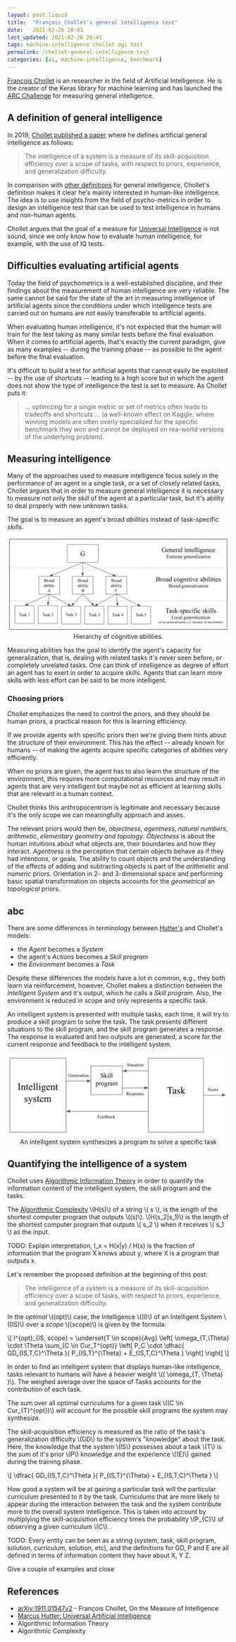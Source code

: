 ```yaml
---
layout: post.liquid
title:  "François Chollet's general intelligence test"
date:   2021-02-26 20:43
last_updated: 2021-02-26 20:43
tags: machine-intelligence chollet agi test
permalink: /chollet-general-intelligence-test
categories: [ai, machine-intelligence, benchmark]
---
```

[François Chollet](#references) is an researcher in the field of Artificial Intelligence.
He is the creator of the Keras library for machine learning and has
launched the [ARC Challenge](#references) for measuring general intelligence.

## A definition of general intelligence

In 2019, [Chollet published a paper](#references) where he defines artificial general
intelligence as follows:

> The intelligence of a system is a measure of its skill-acquisition efficiency
> over a scope of tasks, with respect to priors, experience, and generalization difficulty.

In comparison with [other definitions](#references)
for general intelligence,
Chollet's definition  makes it clear he's mainly interested in human-like intelligence.
The idea is to use insights from the field of psycho-metrics in order to design an
intelligence test that can be used to test intelligence in humans and non-human agents.

Chollet argues that the goal of a measure for [Universal Intelligence](#references)
is not sound, since we only know how to evaluate human intelligence, for example, with
the use of IQ tests.

## Difficulties evaluating artificial agents

Today the field of psychometrics is a well-established discipline,
and their findings about the measurement of human intelligence are very reliable. The
same cannot be said for the state of the art in measuring intelligence of artificial
agents since the conditions under which intelligence tests are
carried out on humans are not easily transferable to artificial agents.

When evaluating human intelligence, it's not expected that the human will train for the
test taking as many similar tests before the final evaluation. When it comes to artificial
agents, that's exactly the current paradigm, give as many examples -- during the training
phase -- as possible to the agent before the final evaluation.

It's difficult to build a test for artificial agents that cannot easily be exploited --
by the use of shortcuts -- leading to a high score but in which the agent does not
show the type of intelligence the test is set to measure. As Chollet puts it:

> ... optimizing for a single metric or set of metrics often leads to tradeoffs and
> shortcuts ... (a well-known effect on Kaggle, where winning models are often overly
> specialized for the specific benchmark they won and cannot be deployed on rea-world
> versions of the underlying problem).

## Measuring intelligence

Many of the approaches used to measure intelligence focus solely in the performance of
an agent in a single task, or a set of closely  related tasks, Chollet argues that in
order to measure general intelligence it is necessary to measure not only the _skill_
of the agent at a particular task, but it's ability to deal properly with new unknown tasks.

The goal is to measure an agent's broad _abilities_ instead of task-specific _skills_.

<div style="text-align: center">
    <img src="/assets/images/hierarchy-cognitive-abilities.png">
    <figcaption>Hierarchy of cognitive abilities.</figcaption>
</div>

Measuring abilities has the goal to identify the agent's capacity for generalization,
that is, dealing with related tasks it's never seen before, or completely unrelated tasks.
One can think of intelligence as degree of effort an agent has to exert in order to
acquire skills. Agents that can learn more skills with less effort can be said to be
more intelligent.

### Choosing priors

Chollet emphasizes the need to control the priors, and they should be
human priors, a practical reason for this is learning efficiency.

If we provide agents with specific priors then we're giving them hints about
the structure of their environment. This has the effect -- already known for humans --
of making the agents acquire specific categories of abilities very efficiently.

When no priors are given, the agent has to also learn the structure of the environment,
this requires more computational resources and may result in agents that are very
intelligent but maybe not as efficient at learning skills that are relevant in a human
context.

Chollet thinks this anthropocentrism is legitimate and necessary because it's the only
scope we can meaningfully approach and asses.

The relevant priors would then be, _objectness_, _agentness_, _natural numbers_,
_arithmetic_, _elementary geometry and topology_. _Objectness_ is about the human
intuitions about what objects are, their boundaries and how they interact. _Agentness_
is the perception that certain objects behave as if they had intentions, or goals.
The ability to count objects and the understanding of the effects of adding and
subtracting objects is part of the _arithmetic_ and _numeric_ priors. Orientation in
2- and 3-dimensional space and performing basic spatial transformation on objects
accounts for the _geometrical_ an _topological_ priors.

## abc

There are some differences in terminology between [Hutter's](hutter-aixi) and Chollet's models:

- the _Agent_ becomes a _System_
- the agent's _Actions_ becomes a _Skill program_
- the _Environment_ becomes a _Task_

Despite these differences the models  have a lot in common, e.g., they both learn via
reinforcement, however, Chollet makes a distinction between the _Intelligent System_
and it's output, which he calls a _Skill program_. Also, the environment is reduced
in scope and only represents a specific task.

An intelligent system is presented with multiple tasks, each time, it will try to produce
a skill program to solve the task. The task presents different situations to the skill
program, and the skill program generates a response. The response is evaluated and two
outputs are generated, a score for the current response and feedback to the intelligent
system.

<div style="text-align: center">
    <img src="/assets/images/chollet-system-skill-task.png">
    <figcaption>
        An intelligent system synthesizes a program to solve a specific task
    </figcaption>
</div>

## Quantifying the intelligence of a system

Chollet uses [Algorithmic Information Theory](#references) in order to quantify
the information content of the intelligent system, the skill program and the tasks.

The [Algorithmic Complexity](#references) \\(H(s)\\) of a string \\( s \\), is the
length of the shortest computer program that outputs \\((s)\\). \\(H(s_2|s_1)\\)
is the length of the shortest computer program that outputs \\( s_2 \\) when it
receives \\( s_1 \\) as the input.

TODO: Explain interpretation, I_x = H(x|y) / H(x) is the fraction of information that
the program X knows about y, where X is a program that outputs x.

Let's remember the proposed definition at the beginning of this post:

> The intelligence of a system is a measure of its skill-acquisition efficiency
> over a scope of tasks, with respect to priors, experience, and generalization difficulty.

In the _optimal_  \\((opt)\\) case, the Intelligence \\((I)\\) of an
Intelligent System \\((IS)\\) over a _scope_ \\((scope)\\) is given by the formula:

\\[
I^{opt}\_{IS, scope} = \underset{T \in scope}{Avg}
\left[
    \omega_{T,\Theta} \cdot \Theta \sum_{C \in Cur_T^{opt}}
    \left[
        P_C \cdot \dfrac{
            GD_{IS,T,C}^\Theta
        }{
            P_{IS,T}^{\Theta} + E_{IS,T,C}^\Theta
        }
    \right]
\right]
\\]

In order to find an intelligent system that displays human-like intelligence, tasks
relevant to humans will have a heavier weight \\(( \omega\_{T, \Theta} )\\).
The weighed average over the space of Tasks accounts for the contribution of each task.

The sum over all optimal curriculums for a given task \\((C \in Cur\_{T}^{opt})\\)
will account for the possible skill programs the system may synthesize.

The skill-acquisition efficiency is measured as the ratio of the task's generalization difficulty
\\(GD\\) to the system's "knowledge" about the task. Here, the knowledge that the
system \\(IS\\) possesses about a task \\(T\\) is the sum of it's prior \\(P\\) knowledge
and the experience \\((E)\\) gained during the training phase.

\\[
\dfrac{
        GD_{IS,T,C}^\Theta
    }{
        P_{IS,T}^{\Theta} + E_{IS,T,C}^\Theta
    }
\\]

How good a system will be at gaining a particular task will the particular curriculum
presented to it by the task. Curriculums that are more likely to appear during the
interaction between the task and the system contribute more to the overall system
intelligence. This is taken into account by multiplying the skill-acquisition efficiency
times the probability \\(P\_{C}\\) of observing a given curriculum \\(C\\).


TODO:
Every entity can be seen as a string (system, task, skill program, solution,
curriculum, solution, etc), and the definitions for GD, P and E are all defined
in terms of information content they have about X, Y Z.

Give a  couple of examples and close


## References

- [arXiv:1911.01547v2](https://arxiv.org/abs/1911.01547v2) - François Chollet,
  On the Measure of Intelligence
- [Marcus Hutter: Universal Artificial Intelligence](hutter-aixi)
- Algorithmic Information Theory
- Algorithmic Complexity

